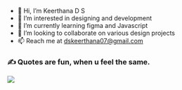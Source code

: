 - 👋 Hi, I’m Keerthana D S
- 👀 I’m interested in designing and development
- 🌱 I’m currently learning figma and Javascript
- 💞️ I’m looking to collaborate on various design projects
- 📫 Reach me at dskeerthana07@gmail.com


### ✍️ Quotes are fun, when u feel the same.
<img src="https://quotes-github-readme.vercel.app/api?type=horizontal&theme=radical">



